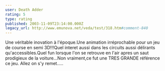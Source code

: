 ```yaml
---
user: Death Adder
rating: 5
type: rating
published: 2003-11-09T23:14:00.000Z
legacy_url: http://www.emunova.net/veda/test/318.htm#comment-840
---
```

Une véritable inovation à l'époque.Une animation irréprochable pour un jeu de course en semi 3D!!!Quel interet aussi dans les circuits aussi délirants qu'accessibles.Quel fun lorsque l'on se retrouve en l'air apres un saut prodigieux de la voiture...Non vraiment,ce fut une TRES GRANDE référence ce jeu.
Allez on s'y remet.....